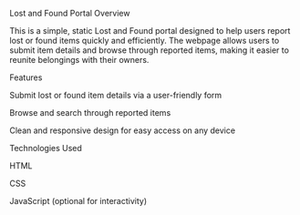 Lost and Found Portal
Overview

This is a simple, static Lost and Found portal designed to help users report lost or found items quickly and efficiently. The webpage allows users to submit item details and browse through reported items, making it easier to reunite belongings with their owners.

Features

Submit lost or found item details via a user-friendly form

Browse and search through reported items

Clean and responsive design for easy access on any device

Technologies Used

HTML

CSS

JavaScript (optional for interactivity)
